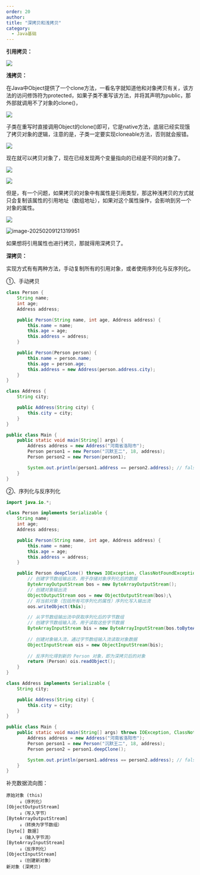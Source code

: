 ```yaml
---
order: 20
author: 
title: "深拷贝和浅拷贝"
category:
  - Java基础
---
```


**引用拷贝：**

![](https://qtp-1324720525.cos.ap-shanghai.myqcloud.com/blog/image-20250209115258876.png)

**浅拷贝：**

在Java中Object提供了一个clone方法，一看名字就知道他和对象拷贝有关，该方法的访问修饰符为protected，如果子类不重写该方法，并将其声明为public，那外部就调用不了对象的clone()，

![](https://qtp-1324720525.cos.ap-shanghai.myqcloud.com/blog/image-20250209115426082.png)

子类在重写时直接调用Object的clone()即可，它是native方法，底层已经实现饿了拷贝对象的逻辑，注意的是，子类一定要实现cloneable方法，否则就会报错。

![](https://qtp-1324720525.cos.ap-shanghai.myqcloud.com/blog/image-20250209120231416.png)

现在就可以拷贝对象了，现在已经发现两个变量指向的已经是不同的对象了。

![](https://qtp-1324720525.cos.ap-shanghai.myqcloud.com/blog/image-20250209120646627.png)

![](https://qtp-1324720525.cos.ap-shanghai.myqcloud.com/blog/image-20250209121052661.png)

但是，有一个问题，如果拷贝的对象中有属性是引用类型，那这种浅拷贝的方式就只会复制该属性的引用地址（数组地址），如果对这个属性操作，会影响到另一个对象的属性。

![](https://qtp-1324720525.cos.ap-shanghai.myqcloud.com/blog/image-20250209121209905.png)

![image-20250209121319951](https://qtp-1324720525.cos.ap-shanghai.myqcloud.com/blog/image-20250209121319951.png)

如果想将引用属性也进行拷贝，那就得用深拷贝了。

**深拷贝：**

实现方式有有两种方法，手动复制所有的引用对象，或者使用序列化与反序列化。

①、手动拷贝

```java
class Person {
    String name;
    int age;
    Address address;

    public Person(String name, int age, Address address) {
        this.name = name;
        this.age = age;
        this.address = address;
    }

    public Person(Person person) {
        this.name = person.name;
        this.age = person.age;
        this.address = new Address(person.address.city);
    }
}

class Address {
    String city;

    public Address(String city) {
        this.city = city;
    }
}

public class Main {
    public static void main(String[] args) {
        Address address = new Address("河南省洛阳市");
        Person person1 = new Person("沉默王二", 18, address);
        Person person2 = new Person(person1);

        System.out.println(person1.address == person2.address); // false
    }
}
```

②、序列化与反序列化

```java
import java.io.*;

class Person implements Serializable {
    String name;
    int age;
    Address address;

    public Person(String name, int age, Address address) {
        this.name = name;
        this.age = age;
        this.address = address;
    }

    public Person deepClone() throws IOException, ClassNotFoundException {
        // 创建字节数组输出流，用于存储对象序列化后的数据
        ByteArrayOutputStream bos = new ByteArrayOutputStream();
        // 创建对象输出流
        ObjectOutputStream oos = new ObjectOutputStream(bos);\
        // 将当前对象（包括所有可序列化的属性）序列化写入输出流
        oos.writeObject(this);

        // 从字节数组输出流中获取序列化后的字节数组
        // 创建字节数组输入流，用于读取这些字节数据
        ByteArrayInputStream bis = new ByteArrayInputStream(bos.toByteArray());
        
        // 创建对象输入流，通过字节数组输入流读取对象数据
        ObjectInputStream ois = new ObjectInputStream(bis);
        
        // 反序列化得到新的 Person 对象，即为深拷贝后的对象
        return (Person) ois.readObject();
    }
}

class Address implements Serializable {
    String city;

    public Address(String city) {
        this.city = city;
    }
}

public class Main {
    public static void main(String[] args) throws IOException, ClassNotFoundException {
        Address address = new Address("河南省洛阳市");
        Person person1 = new Person("沉默王二", 18, address);
        Person person2 = person1.deepClone();

        System.out.println(person1.address == person2.address); // false
    }
}
```

补充数据流向图：

```apl
原始对象 (this)
     ↓（序列化）
[ObjectOutputStream]  
     ↓（写入字节）
[ByteArrayOutputStream]  
     ↓（转换为字节数组）
[byte[] 数据]  
     ↓（输入字节流）
[ByteArrayInputStream]  
     ↓（反序列化）
[ObjectInputStream]  
     ↓（创建新对象）
新对象 (深拷贝)
```










